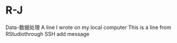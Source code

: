 # R-J
Data-数据处理
A line I wrote on my local computer
This is a line from RStudiothrough SSH add message
